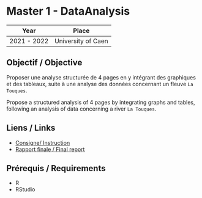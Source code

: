 # Master 1 - DataAnalysis

| Year        | Place              |
| ----------- | ------------------ |
| 2021 - 2022 | University of Caen |

## Objectif / Objective

Proposer une analyse structurée de 4 pages en y intégrant des graphiques et des tableaux, suite à une analyse des données concernant un fleuve `La Touques`.

Propose a structured analysis of 4 pages by integrating graphs and tables, following an analysis of data concerning a river `La Touques`.

## Liens / Links

- [Consigne/ Instruction](Projet.pdf)
- [Rapport finale / Final report](Rendu/Rapport_Analyse_de_Donnees_M1.pdf)

## Prérequis / Requirements

- R
- RStudio
